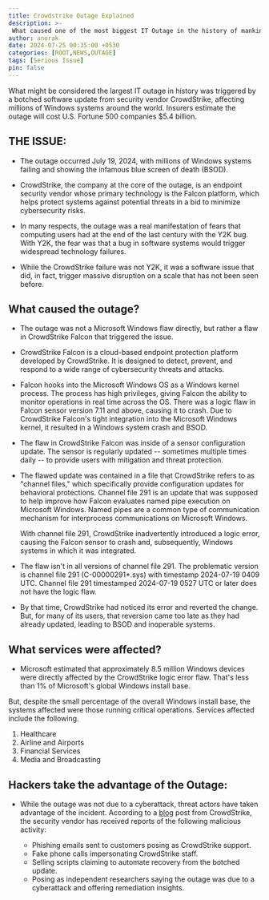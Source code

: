```yaml
---
title: Crowdstrike Outage Explained
description: >-
 What caused one of the most biggest IT Outage in the history of mankind
author: anorak
date: 2024-07-25 00:35:00 +0530
categories: [ROOT,NEWS,OUTAGE]
tags: [Serious Issue]
pin: false
---
```

What might be considered the largest IT outage in history was triggered by a botched software update from security vendor CrowdStrike, affecting millions of Windows systems around the world. Insurers estimate the outage will cost U.S. Fortune 500 companies $5.4 billion.

## THE ISSUE:

- The outage occurred July 19, 2024, with millions of Windows systems failing and showing the infamous blue screen of death (BSOD).
- CrowdStrike, the company at the core of the outage, is an endpoint security vendor whose primary technology is the Falcon platform, which helps protect systems against potential threats in a bid to minimize cybersecurity risks.

- In many respects, the outage was a real manifestation of fears that computing users had at the end of the last century with the Y2K bug. With Y2K, the fear was that a bug in software systems would trigger widespread technology failures. 
- While the CrowdStrike failure was not Y2K, it was a software issue that did, in fact, trigger massive disruption on a scale that has not been seen before.

## What caused the outage?

- The outage was not a Microsoft Windows flaw directly, but rather a flaw in CrowdStrike Falcon that triggered the issue.
  
- CrowdStrike Falcon is a cloud-based endpoint protection platform developed by CrowdStrike. It is designed to detect, prevent, and respond to a wide range of cybersecurity threats and attacks.
  
- Falcon hooks into the Microsoft Windows OS as a Windows kernel process. The process has high privileges, giving Falcon the ability to monitor operations in real time across the OS.
  There was a logic flaw in Falcon sensor version 7.11 and above, causing it to crash.
  Due to CrowdStrike Falcon's tight integration into the Microsoft Windows kernel, it resulted in a Windows system crash and BSOD.
  
- The flaw in CrowdStrike Falcon was inside of a sensor configuration update. The sensor is regularly updated -- sometimes multiple times daily -- to provide users with mitigation and threat protection.
  
- The flawed update was contained in a file that CrowdStrike refers to as "channel files," which specifically provide configuration updates for behavioral protections. Channel file 291 is an update that was supposed to help improve how Falcon evaluates named pipe execution on Microsoft Windows. Named pipes are a common type of communication mechanism for interprocess communications on Microsoft Windows.
  
  With channel file 291, CrowdStrike inadvertently introduced a logic error, causing the Falcon sensor to crash and, subsequently, Windows systems in which it was integrated.

- The flaw isn't in all versions of channel file 291. The problematic version is channel file 291 (C-00000291*.sys) with timestamp 2024-07-19 0409 UTC. Channel file 291 timestamped 2024-07-19 0527 UTC or later does not have the logic flaw.
  
- By that time, CrowdStrike had noticed its error and reverted the change. But, for many of its users, that reversion came too late as they had already updated, leading to BSOD and inoperable systems.


## What services were affected?

- Microsoft estimated that approximately 8.5 million Windows devices were directly affected by the CrowdStrike logic error flaw. That's less than 1% of Microsoft's global Windows install base.

But, despite the small percentage of the overall Windows install base, the systems affected were those running critical operations. Services affected include the following.

  1. Healthcare
  2. Airline and Airports
  3. Financial Services
  4. Media and Broadcasting

## Hackers take the advantage of the Outage:
- While the outage was not due to a cyberattack, threat actors have taken advantage of the incident.
  According to a [blog](https://www.crowdstrike.com/blog/falcon-sensor-issue-use-to-target-crowdstrike-customers) post from CrowdStrike, the security vendor has received reports of the following malicious activity:

  - Phishing emails sent to customers posing as CrowdStrike support.
  - Fake phone calls impersonating CrowdStrike staff.
  - Selling scripts claiming to automate recovery from the botched update.
  - Posing as independent researchers saying the outage was due to a cyberattack and offering remediation insights.
  


















